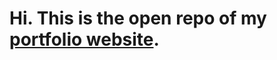 <h1>Hi. This is the open repo of my <a href="https://potenusa.me" target="_blank">portfolio website</a>.</h1>
